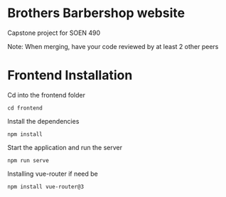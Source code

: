 # Brothers Barbershop website
Capstone project for SOEN 490

Note: When merging, have your code reviewed by at least 2 other peers



# Frontend Installation

Cd into the frontend folder
```
cd frontend
```

Install the dependencies
```
npm install
```
Start the application and run the server
```
npm run serve
```
Installing vue-router if need be
```
npm install vue-router@3
```

